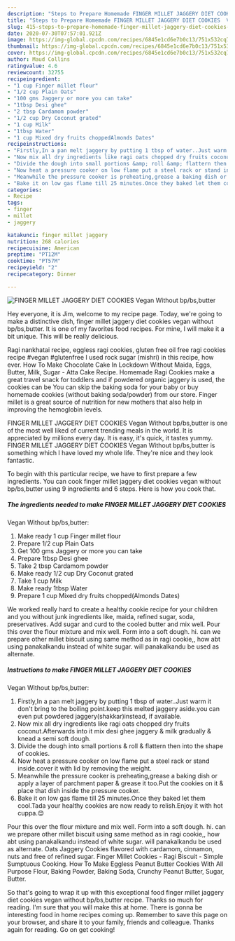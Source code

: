 ```yaml
---
description: "Steps to Prepare Homemade FINGER MILLET JAGGERY DIET COOKIES  Vegan Without bp/bs,butter"
title: "Steps to Prepare Homemade FINGER MILLET JAGGERY DIET COOKIES  Vegan Without bp/bs,butter"
slug: 415-steps-to-prepare-homemade-finger-millet-jaggery-diet-cookies-vegan-without-bp-bs-butter
date: 2020-07-30T07:57:01.921Z
image: https://img-global.cpcdn.com/recipes/6845e1cd6e7b0c13/751x532cq70/finger-millet-jaggery-diet-cookies-vegan-without-bpbsbutter-recipe-main-photo.jpg
thumbnail: https://img-global.cpcdn.com/recipes/6845e1cd6e7b0c13/751x532cq70/finger-millet-jaggery-diet-cookies-vegan-without-bpbsbutter-recipe-main-photo.jpg
cover: https://img-global.cpcdn.com/recipes/6845e1cd6e7b0c13/751x532cq70/finger-millet-jaggery-diet-cookies-vegan-without-bpbsbutter-recipe-main-photo.jpg
author: Maud Collins
ratingvalue: 4.6
reviewcount: 32755
recipeingredient:
- "1 cup Finger millet flour"
- "1/2 cup Plain Oats"
- "100 gms Jaggery or more you can take"
- "1tbsp Desi ghee"
- "2 tbsp Cardamom powder"
- "1/2 cup Dry Coconut grated"
- "1 cup Milk"
- "1tbsp Water"
- "1 cup Mixed dry fruits choppedAlmonds Dates"
recipeinstructions:
- "Firstly,In a pan melt jaggery by putting 1 tbsp of water..Just warm it don&#39;t bring to the boiling point.keep this melted jaggery aside.you can even put powdered jaggery(shakkar)instead, if available."
- "Now mix all dry ingredients like ragi oats chopped dry fruits coconut.Afterwards into it mix desi ghee jaggery &amp; milk gradually &amp; knead a semi soft dough."
- "Divide the dough into small portions &amp; roll &amp; flattern then into the shape of cookies."
- "Now heat a pressure cooker on low flame put a steel rack or stand inside.cover it with lid by removing the weight."
- "Meanwhile the pressure cooker is preheating,grease a baking dish or apply a layer of parchment paper &amp; grease it too.Put the cookies on it &amp; place that dish inside the pressure cooker."
- "Bake it on low gas flame till 25 minutes.Once they baked let them cool.Tada your healthy cookies are now ready to relish.Enjoy it with hot cuppa.😊"
categories:
- Recipe
tags:
- finger
- millet
- jaggery

katakunci: finger millet jaggery 
nutrition: 268 calories
recipecuisine: American
preptime: "PT12M"
cooktime: "PT57M"
recipeyield: "2"
recipecategory: Dinner

---
```



![FINGER MILLET JAGGERY DIET COOKIES 
Vegan Without bp/bs,butter](https://img-global.cpcdn.com/recipes/6845e1cd6e7b0c13/751x532cq70/finger-millet-jaggery-diet-cookies-vegan-without-bpbsbutter-recipe-main-photo.jpg)

Hey everyone, it is Jim, welcome to my recipe page. Today, we're going to make a distinctive dish, finger millet jaggery diet cookies 
vegan without bp/bs,butter. It is one of my favorites food recipes. For mine, I will make it a bit unique. This will be really delicious.

Ragi nankhatai recipe, eggless ragi cookies, gluten free oil free ragi cookies recipe #vegan #glutenfree I used rock sugar (mishri) in this recipe, how ever. How To Make Chocolate Cake In Lockdown Without Maida, Eggs, Butter, Milk, Sugar - Atta Cake Recipe. Homemade Ragi Cookies make a great travel snack for toddlers and if powdered organic jaggery is used, the cookies can be You can skip the baking soda for your baby or buy homemade cookies (without baking soda/powder) from our store. Finger millet is a great source of nutrition for new mothers that also help in improving the hemoglobin levels.

FINGER MILLET JAGGERY DIET COOKIES 
Vegan Without bp/bs,butter is one of the most well liked of current trending meals in the world. It is appreciated by millions every day. It is easy, it's quick, it tastes yummy. FINGER MILLET JAGGERY DIET COOKIES 
Vegan Without bp/bs,butter is something which I have loved my whole life. They're nice and they look fantastic.


To begin with this particular recipe, we have to first prepare a few ingredients. You can cook finger millet jaggery diet cookies 
vegan without bp/bs,butter using 9 ingredients and 6 steps. Here is how you cook that.

<!--inarticleads1-->

##### The ingredients needed to make FINGER MILLET JAGGERY DIET COOKIES 
Vegan Without bp/bs,butter:

1. Make ready 1 cup Finger millet flour
1. Prepare 1/2 cup Plain Oats
1. Get 100 gms Jaggery or more you can take
1. Prepare 1tbsp Desi ghee
1. Take 2 tbsp Cardamom powder
1. Make ready 1/2 cup Dry Coconut grated
1. Take 1 cup Milk
1. Make ready 1tbsp Water
1. Prepare 1 cup Mixed dry fruits chopped(Almonds Dates)


We worked really hard to create a healthy cookie recipe for your children and you without junk ingredients like, maida, refined sugar, soda, preservatives. Add sugar and curd to the cooled butter and mix well. Pour this over the flour mixture and mix well. Form into a soft dough. hi. can we prepare other millet biscuit using same method as in ragi cookie,, how abt using panakalkandu instead of white sugar. will panakalkandu be used as alternate. 

<!--inarticleads2-->

##### Instructions to make FINGER MILLET JAGGERY DIET COOKIES 
Vegan Without bp/bs,butter:

1. Firstly,In a pan melt jaggery by putting 1 tbsp of water..Just warm it don&#39;t bring to the boiling point.keep this melted jaggery aside.you can even put powdered jaggery(shakkar)instead, if available.
1. Now mix all dry ingredients like ragi oats chopped dry fruits coconut.Afterwards into it mix desi ghee jaggery &amp; milk gradually &amp; knead a semi soft dough.
1. Divide the dough into small portions &amp; roll &amp; flattern then into the shape of cookies.
1. Now heat a pressure cooker on low flame put a steel rack or stand inside.cover it with lid by removing the weight.
1. Meanwhile the pressure cooker is preheating,grease a baking dish or apply a layer of parchment paper &amp; grease it too.Put the cookies on it &amp; place that dish inside the pressure cooker.
1. Bake it on low gas flame till 25 minutes.Once they baked let them cool.Tada your healthy cookies are now ready to relish.Enjoy it with hot cuppa.😊


Pour this over the flour mixture and mix well. Form into a soft dough. hi. can we prepare other millet biscuit using same method as in ragi cookie,, how abt using panakalkandu instead of white sugar. will panakalkandu be used as alternate. Oats Jaggery Cookies flavored with cardamom, cinnamon, nuts and free of refined sugar. Finger Millet Cookies - Ragi Biscuit - Simple Sumptuous Cooking. How To Make Eggless Peanut Butter Cookies With All Purpose Flour, Baking Powder, Baking Soda, Crunchy Peanut Butter, Sugar, Butter. 

So that's going to wrap it up with this exceptional food finger millet jaggery diet cookies 
vegan without bp/bs,butter recipe. Thanks so much for reading. I'm sure that you will make this at home. There is gonna be interesting food in home recipes coming up. Remember to save this page on your browser, and share it to your family, friends and colleague. Thanks again for reading. Go on get cooking!
